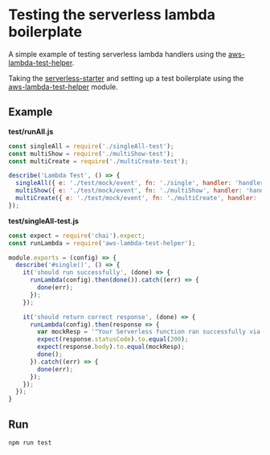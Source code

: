 # Testing the serverless lambda boilerplate

A simple example of testing serverless lambda handlers using
the [aws-lambda-test-helper](https://www.npmjs.com/package/aws-lambda-test-helper).

Taking the [serverless-starter](https://github.com/serverless/serverless-starter)
and setting up a test boilerplate using the  [aws-lambda-test-helper](https://www.npmjs.com/package/aws-lambda-test-helper) module.

## Example

**test/runAll.js**
```javascript
const singleAll = require('./singleAll-test');
const multiShow = require('./multiShow-test');
const multiCreate = require('./multiCreate-test');

describe('Lambda Test', () => {
  singleAll({ e: './test/mock/event', fn: './single', handler: 'handler' });
  multiShow({ e: './test/mock/event', fn: './multiShow', handler: 'handler' });
  multiCreate({ e: './test/mock/event', fn: './multiCreate', handler: 'handler' });
});
```

**test/singleAll-test.js**
```javascript
const expect = require('chai').expect;
const runLambda = require('aws-lambda-test-helper');

module.exports = (config) => {
  describe('#single()', () => {
    it('should run successfully', (done) => {
      runLambda(config).then(done()).catch((err) => {
        done(err);
      });
    });

    it('should return correct response', (done) => {
      runLambda(config).then(response => {
        var mockResp = '"Your Serverless function ran successfully via the \'GET\' method!"';
        expect(response.statusCode).to.equal(200);
        expect(response.body).to.equal(mockResp);
        done();
      }).catch((err) => {
        done(err);
      });
    });
  });
}
```
## Run
`npm run test`
